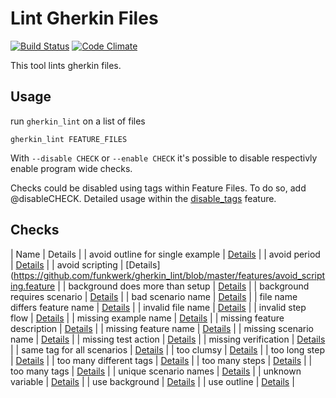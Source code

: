 # Lint Gherkin Files

[![Build Status](https://travis-ci.org/funkwerk/gherkin_lint.svg)](https://travis-ci.org/funkwerk/gherkin_lint)
[![Code Climate](https://codeclimate.com/github/funkwerk/gherkin_lint/badges/gpa.svg)](https://codeclimate.com/github/funkwerk/gherkin_lint)

This tool lints gherkin files.

## Usage

run `gherkin_lint` on a list of files

    gherkin_lint FEATURE_FILES

With `--disable CHECK` or `--enable CHECK` it's possible to disable respectivly enable program wide checks.

Checks could be disabled using tags within Feature Files. To do so, add @disableCHECK.
Detailed usage within the [disable_tags](https://github.com/funkwerk/gherkin_lint/blob/master/features/disable_tags.feature) feature.


## Checks

| Name                             | Details                                                                                                           |
| avoid outline for single example | [Details](https://github.com/funkwerk/gherkin_lint/blob/master/features/avoid_outline_for_single_example.feature) |
| avoid period                     | [Details](https://github.com/funkwerk/gherkin_lint/blob/master/features/avoid_period.feature)                     |
| avoid scripting                  | [Details](https://github.com/funkwerk/gherkin_lint/blob/master/features/avoid_scripting.feature                   |
| background does more than setup  | [Details](https://github.com/funkwerk/gherkin_lint/blob/master/features/background_does_more_than_setup.feature)  |
| background requires scenario     | [Details](https://github.com/funkwerk/gherkin_lint/blob/master/features/background_requires_scenario.feature)     |
| bad scenario name                | [Details](https://github.com/funkwerk/gherkin_lint/blob/master/features/bad_scenario_name.feature)                |
| file name differs feature name   | [Details](https://github.com/funkwerk/gherkin_lint/blob/master/features/file_name_differs_feature_name.feature)   |
| invalid file name                | [Details](https://github.com/funkwerk/gherkin_lint/blob/master/features/invalid_file_name.feature)                |
| invalid step flow                | [Details](https://github.com/funkwerk/gherkin_lint/blob/master/features/invalid_step_flow.feature)                |
| missing example name             | [Details](https://github.com/funkwerk/gherkin_lint/blob/master/features/missing_example_name.feature)             |
| missing feature description      | [Details](https://github.com/funkwerk/gherkin_lint/blob/master/features/missing_feature_description.feature)      |
| missing feature name             | [Details](https://github.com/funkwerk/gherkin_lint/blob/master/features/missing_feature_name.feature)             |
| missing scenario name            | [Details](https://github.com/funkwerk/gherkin_lint/blob/master/features/missing_scenario_name.feature)            |
| missing test action              | [Details](https://github.com/funkwerk/gherkin_lint/blob/master/features/missing_test_action.feature)              |
| missing verification             | [Details](https://github.com/funkwerk/gherkin_lint/blob/master/features/missing_verification.feature)             |
| same tag for all scenarios       | [Details](https://github.com/funkwerk/gherkin_lint/blob/master/features/same_tag_for_all_scenarios.feature)       |
| too clumsy                       | [Details](https://github.com/funkwerk/gherkin_lint/blob/master/features/too_clumsy.feature)                       |
| too long step                    | [Details](https://github.com/funkwerk/gherkin_lint/blob/master/features/too_long_step.feature)                    |
| too many different tags          | [Details](https://github.com/funkwerk/gherkin_lint/blob/master/features/too_many_different_tags.feature)          |
| too many steps                   | [Details](https://github.com/funkwerk/gherkin_lint/blob/master/features/too_many_steps.feature)                   |
| too many tags                    | [Details](https://github.com/funkwerk/gherkin_lint/blob/master/features/too_many_tags.feature)                    |
| unique scenario names            | [Details](https://github.com/funkwerk/gherkin_lint/blob/master/features/unique_scenario_names.feature)            |
| unknown variable                 | [Details](https://github.com/funkwerk/gherkin_lint/blob/master/features/unknown_variable.feature)                 |
| use background                   | [Details](https://github.com/funkwerk/gherkin_lint/blob/master/features/use_background.feature)                   |
| use outline                      | [Details](https://github.com/funkwerk/gherkin_lint/blob/master/features/use_outline.feature)                      |
